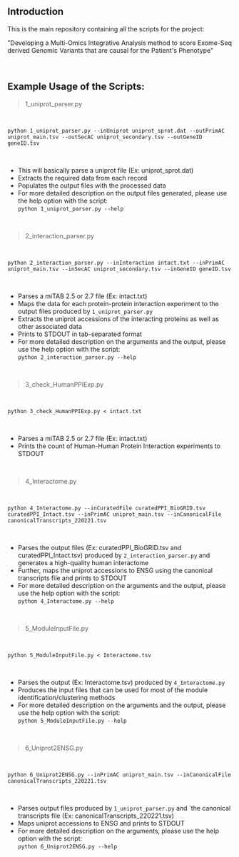 ## Introduction

This is the main repository containing all the scripts for the project: 

"Developing a Multi-Omics Integrative Analysis method to score Exome-Seq derived Genomic Variants that are causal for the Patient's Phenotype"

</br>

## Example Usage of the Scripts:

> 1_uniprot_parser.py

</br>

```console
python 1_uniprot_parser.py --inUniprot uniprot_sprot.dat --outPrimAC uniprot_main.tsv --outSecAC uniprot_secondary.tsv --outGeneID geneID.tsv
```    
</br>

- This will basically parse a uniprot file (Ex: uniprot_sprot.dat)
- Extracts the required data from each record
- Populates the output files with the processed data
- For more detailed description on the output files generated, please use the help option with the script: </br> `python 1_uniprot_parser.py --help`

</br>

> 2_interaction_parser.py

</br>

```console
python 2_interaction_parser.py --inInteraction intact.txt --inPrimAC uniprot_main.tsv --inSecAC uniprot_secondary.tsv --inGeneID geneID.tsv
```  
</br>

- Parses a miTAB 2.5 or 2.7 file (Ex: intact.txt)
- Maps the data for each protein-protein interaction experiment to the output files produced by `1_uniprot_parser.py`
- Extracts the uniprot accessions of the interacting proteins as well as other associated data
- Prints to STDOUT in tab-separated format
- For more detailed description on the arguments and the output, please use the help option with the script: </br> `python 2_interaction_parser.py --help`

</br>

> 3_check_HumanPPIExp.py

</br>

```console
python 3_check_HumanPPIExp.py < intact.txt
```                      

</br>

- Parses a miTAB 2.5 or 2.7 file (Ex: intact.txt)
- Prints the count of Human-Human Protein Interaction experiments to STDOUT 

</br>

> 4_Interactome.py

</br>

```console
python 4_Interactome.py --inCuratedFile curatedPPI_BioGRID.tsv curatedPPI_Intact.tsv --inPrimAC uniprot_main.tsv --inCanonicalFile canonicalTranscripts_220221.tsv
```                      

</br>

- Parses the output files (Ex: curatedPPI_BioGRID.tsv and curatedPPI_Intact.tsv) produced by `2_interaction_parser.py` and generates a high-quality human interactome
- Further, maps the uniprot accessions to ENSG using the canonical transcripts file and prints to STDOUT
- For more detailed description on the arguments and the output, please use the help option with the script: </br> `python 4_Interactome.py --help`

</br>

> 5_ModuleInputFile.py

</br>

```console
python 5_ModuleInputFile.py < Interactome.tsv
```                      

</br>

- Parses the output (Ex: Interactome.tsv) produced by `4_Interactome.py` 
- Produces the input files that can be used for most of the module identification/clustering methods
- For more detailed description on the arguments and the output, please use the help option with the script: </br> `python 5_ModuleInputFile.py --help`

</br>

> 6_Uniprot2ENSG.py

</br>

```console
python 6_Uniprot2ENSG.py --inPrimAC uniprot_main.tsv --inCanonicalFile canonicalTranscripts_220221.tsv
```                      

</br>

- Parses output files produced by `1_uniprot_parser.py` and `the canonical transcripts file (Ex: canonicalTranscripts_220221.tsv)
- Maps uniprot accessions to ENSG and prints to STDOUT
- For more detailed description on the arguments, please use the help option with the script: </br> `python 6_Uniprot2ENSG.py --help`

</br>
